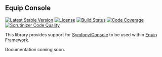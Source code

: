 ## Equip Console

[![Latest Stable Version](https://img.shields.io/packagist/v/equip/console.svg)](https://packagist.org/packages/equip/console)
[![License](https://img.shields.io/packagist/l/equip/console.svg)](https://github.com/equip/console/blob/master/LICENSE)
[![Build Status](https://travis-ci.org/equip/console.svg)](https://travis-ci.org/equip/console)
[![Code Coverage](https://scrutinizer-ci.com/g/equip/console/badges/coverage.png?b=master)](https://scrutinizer-ci.com/g/equip/console/?branch=master)
[![Scrutinizer Code Quality](https://scrutinizer-ci.com/g/equip/console/badges/quality-score.png?b=master)](https://scrutinizer-ci.com/g/equip/console/?branch=master)

This library provides support for [Symfony/Console](https://github.com/symfony/console) to be used within [Equip Framework](https://github.com/equip/framework).

Documentation coming soon.
